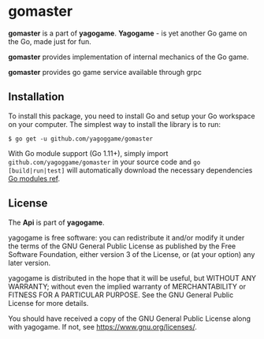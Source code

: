 # gomaster
**gomaster** is a part of **yagogame**. 
**Yagogame** - is yet another Go game on the Go, made just for fun.

**gomaster** provides implementation of internal mechanics of the Go game.

**gomaster** provides go game service available through grpc

## Installation

To install this package, you need to install Go and setup your Go workspace on your computer. The simplest way to install the library is to run:

`$ go get -u github.com/yagoggame/gomaster`

With Go module support (Go 1.11+), simply import `github.com/yagoggame/gomaster` in your source code and `go [build|run|test]` will automatically download the necessary dependencies 
[Go modules ref](https://github.com/golang/go/wiki/Modules).

## License

The **Api** is part of **yagogame**.

yagogame is free software: you can redistribute it and/or modify
it under the terms of the GNU General Public License as published by
the Free Software Foundation, either version 3 of the License, or
(at your option) any later version.

yagogame is distributed in the hope that it will be useful,
but WITHOUT ANY WARRANTY; without even the implied warranty of
MERCHANTABILITY or FITNESS FOR A PARTICULAR PURPOSE.  See the
GNU General Public License for more details.

You should have received a copy of the GNU General Public License
along with yagogame.  If not, see <https://www.gnu.org/licenses/>.
